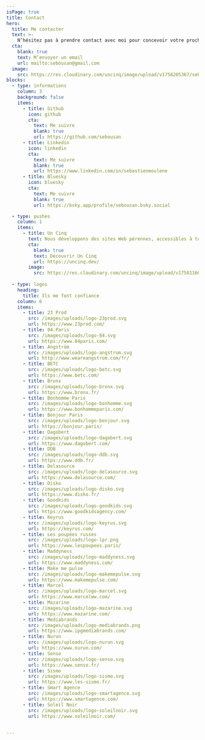 ```yaml
---
isPage: true
title: Contact
hero:
  title: Me contacter
  text: >-
    N’hésitez pas à prendre contact avec moi pour concevoir votre prochain site Web. Je suis disponible par e-mail.
  cta:
    blank: true
    text: M’envoyer un email
    url: mailto:sebousan@gmail.com
  image:
    src: https://res.cloudinary.com/uncinq/image/upload/v1758205367/sebastien-moulene_ft0yg7.jpg
blocks:
  - type: informations
    column: 3
    background: false
    items:
      - title: Github
        icon: github
        cta:
          text: Me suivre
          blank: true
          url: https://github.com/sebousan
      - title: Linkedin
        icon: linkedin
        cta:
          text: Me suivre
          blank: true
          url: https://www.linkedin.com/in/sebastienmoulene
      - title: Bluesky
        icon: bluesky
        cta:
          text: Me suivre
          blank: true
          url: https://bsky.app/profile/sebousan.bsky.social

  - type: pushes
    column: 1
    items:
      - title: Un Cinq
        text: Nous développons des sites Web pérennes, accessibles à tous et à faible émission de carbone.
        cta:
          blank: true
          text: Découvrir Un Cinq
          url: https://uncinq.dev/
        image:
          src: https://res.cloudinary.com/uncinq/image/upload/v1758116615/205.OK_zdg2ue.svg
  
  - type: logos
    heading:
      title: Ils me font confiance
    column: 6
    items: 
      - title: 23 Prod
        src: /images/uploads/logo-23prod.svg
        url: https://www.23prod.com/
      - title: 84.Paris
        src: /images/uploads/logo-84.svg
        url: https://www.84paris.com/
      - title: Angström
        src: /images/uploads/logo-angstrom.svg
        url: http://www.weareangstrom.com/fr/
      - title: BETC
        src: /images/uploads/logo-betc.svg
        url: https://www.betc.com/
      - title: Bronx
        src: /images/uploads/logo-bronx.svg
        url: https://www.bronx.fr/
      - title: Bonhomme Paris
        src: /images/uploads/logo-bonhomme.svg
        url: https://www.bonhommeparis.com/
      - title: Bonjour Paris
        src: /images/uploads/logo-bonjour.svg
        url: https://bonjour.paris/
      - title: Dagobert
        src: /images/uploads/logo-dagobert.svg
        url: https://www.dagobert.com/
      - title: DDB
        src: /images/uploads/logo-ddb.svg
        url: https://www.ddb.fr/
      - title: Delasource
        src: /images/uploads/logo-delasource.svg
        url: https://www.delasource.com/
      - title: Disko
        src: /images/uploads/logo-disko.svg
        url: https://www.disko.fr/
      - title: Goodkids
        src: /images/uploads/logo-goodkids.svg
        url: https://www.goodkidsagency.com/
      - title: Keyrus
        src: /images/uploads/logo-keyrus.svg
        url: https://keyrus.com/
      - title: Les poupées russes
        src: /images/uploads/logo-lpr.png
        url: https://www.lespoupees.paris/
      - title: Maddyness
        src: /images/uploads/logo-maddyness.svg
        url: https://www.maddyness.com/
      - title: Make me pulse
        src: /images/uploads/logo-makemepulse.svg
        url: https://www.makemepulse.com/
      - title: Marcel
        src: /images/uploads/logo-marcel.svg
        url: https://www.marcelww.com/
      - title: Mazarine
        src: /images/uploads/logo-mazarine.svg
        url: https://www.mazarine.com/
      - title: Mediabrands
        src: /images/uploads/logo-mediabrands.png
        url: https://www.ipgmediabrands.com/
      - title: Nurun
        src: /images/uploads/logo-nurun.svg
        url: https://www.nurun.com/
      - title: Senso
        src: /images/uploads/logo-senso.svg
        url: https://www.senso.fr/
      - title: Sismo
        src: /images/uploads/logo-sismo.svg
        url: https://www.les-sismo.fr/
      - title: Smart Agence
        src: /images/uploads/logo-smartagence.svg
        url: https://www.smartagence.com/
      - title: Soleil Noir
        src: /images/uploads/logo-soleilnoir.svg
        url: https://www.soleilnoir.com/
  
        
---
```

